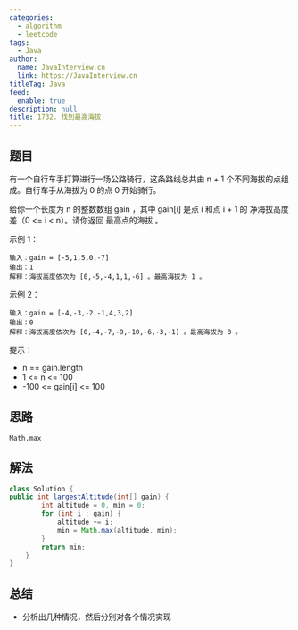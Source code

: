 ```yaml
---
categories: 
  - algorithm
  - leetcode
tags: 
  - Java
author: 
  name: JavaInterview.cn
  link: https://JavaInterview.cn
titleTag: Java
feed: 
  enable: true
description: null
title: 1732. 找到最高海拔
---
```


## 题目
有一个自行车手打算进行一场公路骑行，这条路线总共由 n + 1 个不同海拔的点组成。自行车手从海拔为 0 的点 0 开始骑行。

给你一个长度为 n 的整数数组 gain ，其中 gain[i] 是点 i 和点 i + 1 的 净海拔高度差（0 <= i < n）。请你返回 最高点的海拔 。



示例 1：

    输入：gain = [-5,1,5,0,-7]
    输出：1
    解释：海拔高度依次为 [0,-5,-4,1,1,-6] 。最高海拔为 1 。
示例 2：

    输入：gain = [-4,-3,-2,-1,4,3,2]
    输出：0
    解释：海拔高度依次为 [0,-4,-7,-9,-10,-6,-3,-1] 。最高海拔为 0 。


提示：

* n == gain.length
* 1 <= n <= 100
* -100 <= gain[i] <= 100


## 思路

    Math.max

## 解法
```java
class Solution {
public int largestAltitude(int[] gain) {
        int altitude = 0, min = 0;
		for (int i : gain) {
			altitude += i;
			min = Math.max(altitude, min);
		}
		return min;
    }
}

```

## 总结

- 分析出几种情况，然后分别对各个情况实现 
